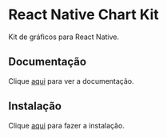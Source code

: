 # React Native Chart Kit

Kit de gráficos para React Native.

## Documentação

Clique [aqui](https://github.com/indiespirit/react-native-chart-kit) para ver a documentação.

## Instalação

Clique [aqui](https://www.npmjs.com/package/react-native-chart-kit) para fazer a instalação.